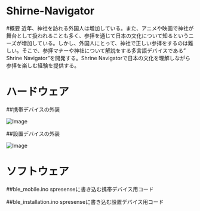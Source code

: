 # Shirne-Navigator

#概要
近年、神社を訪れる外国人は増加している。また、アニメや映画で神社が舞台として扱われることも多く、参拝を通じて日本の文化について知るというニーズが増加している。しかし、外国人にとって、神社で正しい参拝をするのは難しい。そこで、参拝マナーや神社について解説をする多言語デバイスである” Shrine Navigator”を開発する。Shrine Navigatorで日本の文化を理解しながら参拝を楽しむ経験を提供する。

# ハードウェア
##携帯デバイスの外装

![Image](https://github.com/user-attachments/assets/b23beb7a-1edc-4f80-b105-2f1c29e002ec)

##設置デバイスの外装

![Image](https://github.com/user-attachments/assets/07b743d7-4121-45de-ba78-4709ceaa47eb)

# ソフトウェア
##ble_mobile.ino
spresenseに書き込む携帯デバイス用コード

##ble_installation.ino
spresenseに書き込む設置デバイス用コード
